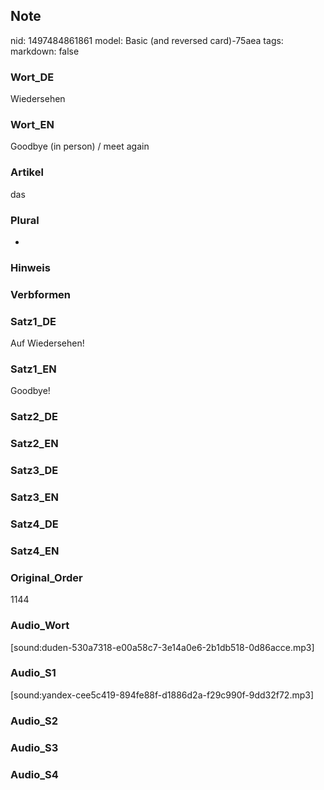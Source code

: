 ## Note
nid: 1497484861861
model: Basic (and reversed card)-75aea
tags: 
markdown: false

### Wort_DE
Wiedersehen

### Wort_EN
Goodbye (in person) / meet again

### Artikel
das

### Plural
-

### Hinweis


### Verbformen


### Satz1_DE
Auf Wiedersehen!

### Satz1_EN
Goodbye!

### Satz2_DE


### Satz2_EN


### Satz3_DE


### Satz3_EN


### Satz4_DE


### Satz4_EN


### Original_Order
1144

### Audio_Wort
[sound:duden-530a7318-e00a58c7-3e14a0e6-2b1db518-0d86acce.mp3]

### Audio_S1
[sound:yandex-cee5c419-894fe88f-d1886d2a-f29c990f-9dd32f72.mp3]

### Audio_S2


### Audio_S3


### Audio_S4

